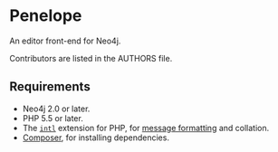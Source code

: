 # Penelope #

An editor front-end for Neo4j.

Contributors are listed in the AUTHORS file.

## Requirements ##

- Neo4j 2.0 or later.
- PHP 5.5 or later.
- The [`intl`](http://php.net/manual/en/intl.installation.php) extension for PHP, for [message formatting](https://github.com/karwana/php-messageformat) and collation.
- [Composer](https://getcomposer.org/), for installing dependencies.
